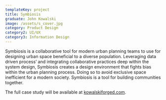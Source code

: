 ```yaml
---
templateKey: project
title: Symbiosis
graduate: John Kowalski
image: /assets/s_cover.jpg
category: Product Design
category2: UI/UX
category3: Information Design
---
```

Symbiosis is a collaborative tool for modern urban planning teams to use for designing urban space beneficial to a diverse population. Leveraging data driven process’ and integrating collaborative practices deep within the system design, Symbiosis creates a design environment that fights bias within the urban planning process. Doing so to avoid exclusive space inefficient for a modern society. Symbiosis is a tool for building communities together.

The full case study will be available at [kowalskiforged.com](kowalskiforged.com).
